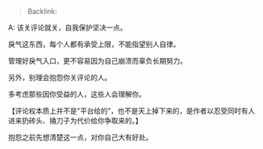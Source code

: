 > Backlink: 

A: 该关评论就关，自我保护坚决一点。

戾气这东西，每个人都有承受上限，不能指望别人自律。

管理好戾气入口，更不容易因为自己崩溃而辜负长期努力。

另外，别理会抱怨你关评论的人。

多考虑那些因你受益的人，这些人会理解你。

【评论权本质上并不是"平台给的”，也不是天上掉下来的，是作者以忍受同时有人进来扔砖头、捅刀子为代价给你争取来的。】

抱怨之前先想清楚这一点，对你自己大有好处。
